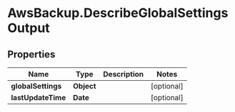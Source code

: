 # AwsBackup.DescribeGlobalSettingsOutput

## Properties

Name | Type | Description | Notes
------------ | ------------- | ------------- | -------------
**globalSettings** | **Object** |  | [optional] 
**lastUpdateTime** | **Date** |  | [optional] 


